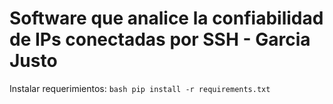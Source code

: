# Software que analice la confiabilidad de IPs conectadas por SSH - Garcia Justo
Instalar requerimientos:
	```bash
	pip install -r requirements.txt
	```

